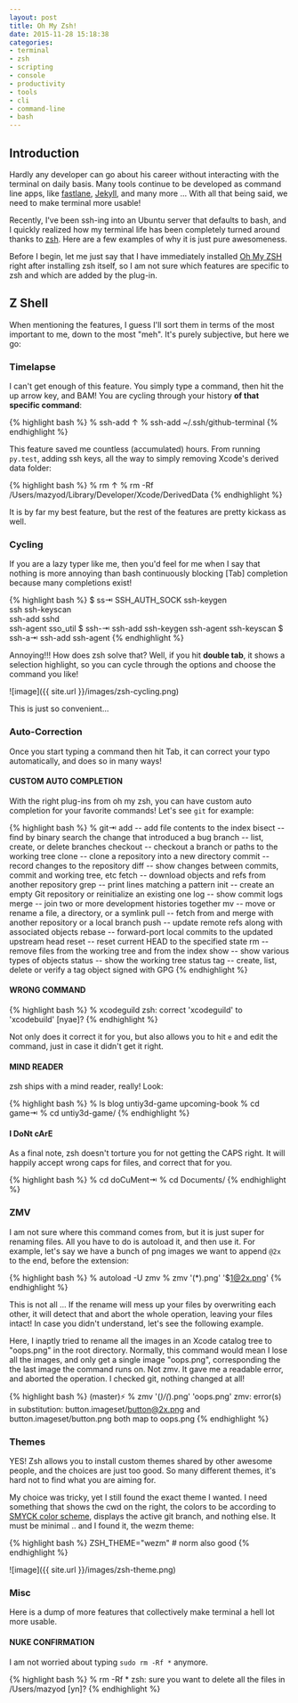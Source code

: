 ```yaml
---
layout: post
title: Oh My Zsh!
date: 2015-11-28 15:18:38
categories: 
- terminal
- zsh
- scripting
- console
- productivity
- tools
- cli
- command-line
- bash
---
```


## Introduction

Hardly any developer can go about his career without interacting with the terminal on daily basis. Many tools continue to be developed as command line apps, like [fastlane](http://fastlane.tools), [Jekyll](jekyllrb.com), and many more ... With all that being said, we need to make terminal more usable!

Recently, I've been ssh-ing into an Ubuntu server that defaults to bash, and I quickly realized how my terminal life has been completely turned around thanks to [zsh](http://zsh.org). Here are a few examples of why it is just pure awesomeness.

Before I begin, let me just say that I have immediately installed [Oh My ZSH](http://ohmyz.sh/) right after installing zsh itself, so I am not sure which features are specific to zsh and which are added by the plug-in.

## Z Shell

When mentioning the features, I guess I'll sort them in terms of the most important to me, down to the most "meh". It's purely subjective, but here we go:

### Timelapse

I can't get enough of this feature. You simply type a command, then hit the up arrow key, and BAM! You are cycling through your history __of that specific command__:

{% highlight bash %}
% ssh-add ↑
% ssh-add ~/.ssh/github-terminal
{% endhighlight %}

This feature saved me countless (accumulated) hours. From running `py.test`, adding ssh keys, all the way to simply removing Xcode's derived data folder:

{% highlight bash %}
% rm ↑
% rm -Rf /Users/mazyod/Library/Developer/Xcode/DerivedData
{% endhighlight %}

It is by far my best feature, but the rest of the features are pretty kickass as well.

### Cycling

If you are a lazy typer like me, then you'd feel for me when I say that nothing is more annoying than bash continuously blocking [Tab] completion because many completions exist!

{% highlight bash %}
$ ss⇥
SSH_AUTH_SOCK  ssh-keygen   
ssh            ssh-keyscan  
ssh-add        sshd         
ssh-agent      sso_util
$ ssh-⇥
ssh-add      ssh-keygen 
ssh-agent    ssh-keyscan
$ ssh-a⇥
ssh-add    ssh-agent
{% endhighlight %}

Annoying!!! How does zsh solve that? Well, if you hit __double tab__, it shows a selection highlight, so you can cycle through the options and choose the command you like!

![image]({{ site.url }}/images/zsh-cycling.png)

This is just so convenient...

### Auto-Correction

Once you start typing a command then hit Tab, it can correct your typo automatically, and does so in many ways!

#### CUSTOM AUTO COMPLETION

With the right plug-ins from oh my zsh, you can have custom auto completion for your favorite commands! Let's see `git` for example:

{% highlight bash %}
% git⇥
add       -- add file contents to the index
bisect    -- find by binary search the change that introduced a bug
branch    -- list, create, or delete branches
checkout  -- checkout a branch or paths to the working tree
clone     -- clone a repository into a new directory
commit    -- record changes to the repository
diff      -- show changes between commits, commit and working tree, etc
fetch     -- download objects and refs from another repository
grep      -- print lines matching a pattern
init      -- create an empty Git repository or reinitialize an existing one
log       -- show commit logs
merge     -- join two or more development histories together
mv        -- move or rename a file, a directory, or a symlink
pull      -- fetch from and merge with another repository or a local branch
push      -- update remote refs along with associated objects
rebase    -- forward-port local commits to the updated upstream head
reset     -- reset current HEAD to the specified state
rm        -- remove files from the working tree and from the index
show      -- show various types of objects
status    -- show the working tree status
tag       -- create, list, delete or verify a tag object signed with GPG
{% endhighlight %}

#### WRONG COMMAND

{% highlight bash %}
% xcodeguild
zsh: correct 'xcodeguild' to 'xcodebuild' [nyae]?
{% endhighlight %}

Not only does it correct it for you, but also allows you to hit `e` and edit the command, just in case it didn't get it right.

#### MIND READER

zsh ships with a mind reader, really! Look:

{% highlight bash %}
% ls
blog          untiy3d-game  upcoming-book
% cd game⇥
% cd untiy3d-game/ 
{% endhighlight %}

#### I DoNt cArE

As a final note, zsh doesn't torture you for not getting the CAPS right. It will happily accept wrong caps for files, and correct that for you.

{%  highlight bash %}
% cd doCuMent⇥
% cd Documents/
{% endhighlight %}

### ZMV

I am not sure where this command comes from, but it is just super for renaming files. All you have to do is autoload it, and then use it. For example, let's say we have a bunch of png images we want to append `@2x` to the end, before the extension:

{% highlight bash %}
% autoload -U zmv
% zmv '(*).png' '$1@2x.png'
{% endhighlight %}

This is not all ... If the rename will mess up your files by overwriting each other, it will detect that and abort the whole operation, leaving your files intact! In case you didn't understand, let's see the following example.

Here, I inaptly tried to rename all the images in an Xcode catalog tree to "oops.png" in the root directory. Normally, this command would mean I lose all the images, and only get a single image "oops.png", corresponding the the last image the command runs on. Not zmv. It gave me a readable error, and aborted the operation. I checked git, nothing changed at all!

{% highlight bash %}
(master)⚡ % zmv '(*)/(*).png' 'oops.png'
zmv: error(s) in substitution:
button.imageset/button@2x.png and button.imageset/button.png both map to oops.png
{% endhighlight %}

### Themes

YES! Zsh allows you to install custom themes shared by other awesome people, and the choices are just too good. So many different themes, it's hard not to find what you are aiming for.

My choice was tricky, yet I still found the exact theme I wanted. I need something that shows the cwd on the right, the colors to be according to [SMYCK color scheme](http://color.smyck.org/), displays the active git branch, and nothing else. It must be minimal .. and I found it, the wezm theme:

{% highlight bash %}
ZSH_THEME="wezm" # norm also good
{% endhighlight %}

![image]({{ site.url }}/images/zsh-theme.png)

### Misc

Here is a dump of more features that collectively make terminal a hell lot more usable.

#### NUKE CONFIRMATION

I am not worried about typing `sudo rm -Rf *` anymore.

{% highlight bash %}
% rm -Rf *
zsh: sure you want to delete all the files in /Users/mazyod [yn]?
{% endhighlight %}
